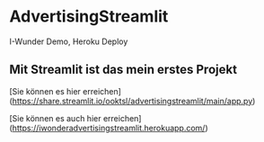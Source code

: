 # AdvertisingStreamlit
I-Wunder Demo, Heroku Deploy

## Mit Streamlit ist das mein erstes Projekt 

[Sie können es hier erreichen] (https://share.streamlit.io/ooktsl/advertisingstreamlit/main/app.py)

[Sie können es auch hier erreichen] (https://iwonderadvertisingstreamlit.herokuapp.com/)

